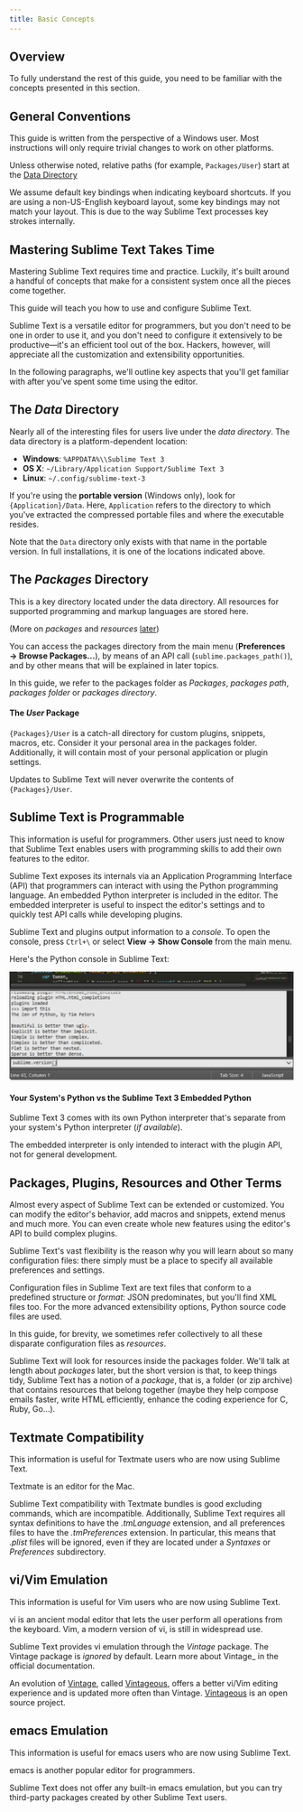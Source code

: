 ```yaml
---
title: Basic Concepts
---
```


## Overview

To fully understand the rest of this guide,
you need to be familiar
with the concepts presented in this section.


## General Conventions

This guide is written from the perspective of a Windows user.
Most instructions will only require trivial changes
to work on other platforms.

Unless otherwise noted,
relative paths (for example, `Packages/User`)
start at the [Data Directory](#the-data-directory)

We assume default key bindings
when indicating keyboard shortcuts.
If you are using a non-US-English keyboard layout,
some key bindings may not match your layout.
This is due to the way Sublime Text
processes key strokes internally.


## Mastering Sublime Text Takes Time

Mastering Sublime Text requires time and practice.
Luckily, it's built around
a handful of concepts
that make for a consistent
system once all the pieces come together.

This guide will teach you
how to use and configure Sublime Text.

Sublime Text is a versatile editor for programmers,
but you don't need to be one
in order to use it,
and you don't need
to configure it extensively to be productive—it's an efficient tool out of the box.
Hackers, however, will appreciate
all the customization and extensibility opportunities.

In the following paragraphs,
we'll outline key aspects
that you'll get familiar with
after you've spent some time using the editor.

## The *Data* Directory

Nearly all of the interesting files for users
live under the *data directory*.
The data directory is
a platform-dependent location:

* **Windows**: `%APPDATA%\\Sublime Text 3`
* **OS X**: `~/Library/Application Support/Sublime Text 3`
* **Linux**: `~/.config/sublime-text-3`

If you're using the **portable version** (Windows only),
look for `{Application}/Data`.
Here, ``Application``
refers to the directory
to which you've extracted
the compressed portable files
and where the executable resides.

Note that the `Data` directory
only exists with that name
in the portable version.
In full installations,
it is one of the locations
indicated above.


## The *Packages* Directory

This is a key directory
located under the data directory.
All resources for supported programming
and markup languages
are stored here.

(More on *packages* and *resources* [later](../extensibility/packages))


You can access the packages directory
from the main menu (**Preferences → Browse Packages...**),
by means of an API call (`sublime.packages_path()`),
and by other means
that will be explained in later topics.

In this guide, we refer to the packages folder
as *Packages*, *packages path*, *packages folder* or *packages directory*.


#### The *User* Package

`{Packages}/User` is a catch-all directory
for custom plugins, snippets, macros, etc.
Consider it your personal area
in the packages folder.
Additionally, it will contain
most of your personal application or plugin settings.

Updates to Sublime Text will never
overwrite the contents of `{Packages}/User`.


## Sublime Text is Programmable

This information is useful for programmers.
Other users just need to know
that Sublime Text
enables users with programming skills
to add their own features to the editor.

Sublime Text exposes its internals
via an Application Programming Interface (API)
that programmers can interact with using
the Python programming language.
An embedded Python interpreter is included
in the editor.
The embedded interpreter is useful
to inspect the editor's settings
and to quickly test API calls
while developing plugins.

Sublime Text and plugins output information
to a *console*.
To open the console,
press `Ctrl+\`
or select **View → Show Console**
from the main menu.

Here's the Python console in Sublime Text:

![Console](../../images/basic-concepts-console.png)


#### Your System's Python vs the Sublime Text 3 Embedded Python

Sublime Text 3 comes with its own Python interpreter
that's separate
from your system's Python interpreter
(_if available_).

The embedded interpreter is only intended
to interact with the plugin API,
not for general development.


## Packages, Plugins, Resources and Other Terms

Almost every aspect of Sublime Text
can be extended or customized.
You can modify the editor's behavior,
add macros and snippets, extend menus
and much more.
You can even create whole new features
using the editor's API to build complex
plugins.

Sublime Text's vast flexibility is the reason
why you will learn
about so many configuration files:
there simply must be a place
to specify all available preferences and settings.

Configuration files in Sublime Text
are text files
that conform to a predefined structure or *format*:
JSON predominates,
but you'll find XML files too.
For the more advanced
extensibility options,
Python source code files are used.

In this guide, for brevity,
we sometimes refer collectively to all these
disparate configuration files as *resources*.

Sublime Text will look for resources
inside the packages folder.
We'll talk at length about *packages* later,
but the short version is that,
to keep things tidy,
Sublime Text has a notion of a *package*,
that is, a folder (or zip archive)
that contains resources
that belong together
(maybe they help
compose emails faster,
write HTML efficiently,
enhance the coding experience for C, Ruby, Go...).


## Textmate Compatibility

This information is useful
for Textmate users
who are now using Sublime Text.

Textmate is an editor for the Mac.

Sublime Text compatibility with Textmate bundles
is good excluding commands,
which are incompatible.
Additionally, Sublime Text requires
all syntax definitions to have the *.tmLanguage* extension,
and all preferences files
to have the *.tmPreferences* extension.
In particular, this means that *.plist* files
will be ignored,
even if they are located
under a *Syntaxes* or *Preferences* subdirectory.


## vi/Vim Emulation

This information is useful for Vim users
who are now using Sublime Text.

vi is an ancient modal editor
that lets the user perform all operations
from the keyboard.
Vim, a modern version of vi,
is still in widespread use.

Sublime Text provides vi emulation
through the *Vintage* package.
The Vintage package is *ignored* by default.
Learn more about Vintage_
in the official documentation.

An evolution of [Vintage](https://www.sublimetext.com/docs/3/vintage.html), 
called [Vintageous](https://github.com/guillermooo/Vintageous),
offers a better vi/Vim editing experience
and is updated more often than Vintage.
[Vintageous](https://github.com/guillermooo/Vintageous) is an open source project.



## emacs Emulation

This information is useful
for emacs users who are
now using Sublime Text.

emacs is another popular
editor for programmers.

Sublime Text does not offer
any built-in emacs emulation,
but you can try third-party packages
created by other Sublime Text users.